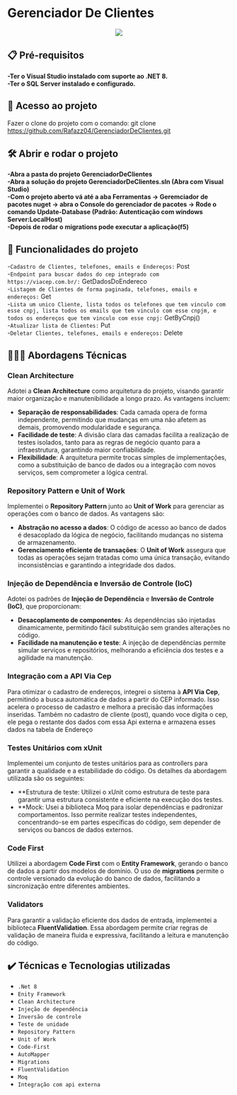 # Gerenciador De Clientes

<p align="center">
<img src="http://img.shields.io/static/v1?label=STATUS&message=CONCLUIDO&color=GREEN&style=for-the-badge"/>
</p>

## 📋 Pré-requisitos
**-Ter o Visual Studio instalado com suporte ao .NET 8.**<br>
**-Ter o SQL Server instalado e configurado.**<br>

## 📁 Acesso ao projeto
Fazer o clone do projeto com o comando: git clone https://github.com/Rafazz04/GerenciadorDeClientes.git

## 🛠️ Abrir e rodar o projeto
**-Abra a pasta do projeto GerenciadorDeClientes**<br>
**-Abra a solução do projeto GerenciadorDeClientes.sln (Abra com Visual Studio)**<br>
**-Com o projeto aberto vá até a aba Ferramentas -> Geremciador de pacotes nuget -> abra o Console do gerenciador de pacotes -> Rode o comando Update-Database (Padrão: Autenticação com windows Server:LocalHost)**<br>
**-Depois de rodar o migrations pode executar a aplicação(f5)**<br>

## 🔨 Funcionalidades do projeto
-``Cadastro de Clientes, telefones, emails e Endereços:`` Post<br>
-``Endpoint para buscar dados do cep integrado com https://viacep.com.br/:`` GetDadosDoEndereco<br>
-``Listagem de Clientes de forma paginada, telefones, emails e endereços:`` Get<br>
-``Lista um unico Cliente, lista todos os telefones que tem vinculo com esse cnpj, lista todos os emails que tem vinculo com esse cnpjm, e todos os endereços que tem vinculo com esse cnpj:`` GetByCnpj()<br>
-``Atualizar lista de Clientes:`` Put<br>
-``Deletar Clientes, telefones, emails e endereços:`` Delete<br>

## 👨🏻‍💻 Abordagens Técnicas

### Clean Architecture
Adotei a **Clean Architecture** como arquitetura do projeto, visando garantir maior organização e manutenibilidade a longo prazo. As vantagens incluem:

- **Separação de responsabilidades**: Cada camada opera de forma independente, permitindo que mudanças em uma não afetem as demais, promovendo modularidade e segurança.
- **Facilidade de teste**: A divisão clara das camadas facilita a realização de testes isolados, tanto para as regras de negócio quanto para a infraestrutura, garantindo maior confiabilidade.
- **Flexibilidade**: A arquitetura permite trocas simples de implementações, como a substituição de banco de dados ou a integração com novos serviços, sem comprometer a lógica central.

### Repository Pattern e Unit of Work
Implementei o **Repository Pattern** junto ao **Unit of Work** para gerenciar as operações com o banco de dados. As vantagens são:

- **Abstração no acesso a dados**: O código de acesso ao banco de dados é desacoplado da lógica de negócio, facilitando mudanças no sistema de armazenamento.
- **Gerenciamento eficiente de transações**: O **Unit of Work** assegura que todas as operações sejam tratadas como uma única transação, evitando inconsistências e garantindo a integridade dos dados.
  
### Injeção de Dependência e Inversão de Controle (IoC)
Adotei os padrões de **Injeção de Dependência** e **Inversão de Controle (IoC)**, que proporcionam:

- **Desacoplamento de componentes**: As dependências são injetadas dinamicamente, permitindo fácil substituição sem grandes alterações no código.
- **Facilidade na manutenção e teste**: A injeção de dependências permite simular serviços e repositórios, melhorando a eficiência dos testes e a agilidade na manutenção.

### Integração com a API Via Cep
Para otimizar o cadastro de endereços, integrei o sistema à **API Via Cep**, permitindo a busca automática de dados a partir do CEP informado. Isso acelera o processo de cadastro e melhora a precisão das informações inseridas. Também no cadastro de cliente (post), quando voce digita o cep, ele pega o restante dos dados com essa Api externa e armazena esses dados na tabela de Endereço 

### Testes Unitários com xUnit
Implementei um conjunto de testes unitários para as controllers para garantir a qualidade e a estabilidade do código. Os detalhes da abordagem utilizada são os seguintes:
- **Estrutura de teste: Utilizei o xUnit como estrutura de teste para garantir uma estrutura consistente e eficiente na execução dos testes.
- **Mock: Usei a biblioteca Moq para isolar dependências e padronizar comportamentos. Isso permite realizar testes independentes, concentrando-se em partes específicas do código, sem depender de serviços ou bancos de dados externos.

### Code First
Utilizei a abordagem **Code First** com o **Entity Framework**, gerando o banco de dados a partir dos modelos de domínio. O uso de **migrations** permite o controle versionado da evolução do banco de dados, facilitando a sincronização entre diferentes ambientes.

### Validators
Para garantir a validação eficiente dos dados de entrada, implementei a biblioteca **FluentValidation**. Essa abordagem permite criar regras de validação de maneira fluida e expressiva, facilitando a leitura e manutenção do código.



## ✔️ Técnicas e Tecnologias utilizadas

- ``.Net 8``
- ``Enity Framework``
- ``Clean Architecture``
- ``Injeção de dependência``
- ``Inversão de controle``
- ``Teste de unidade``
- ``Repository Pattern``
- ``Unit of Work``
- ``Code-First``
- ``AutoMapper``
- ``Migrations``
- ``FluentValidation``
- ``Moq``
- ``Integração com api externa``

